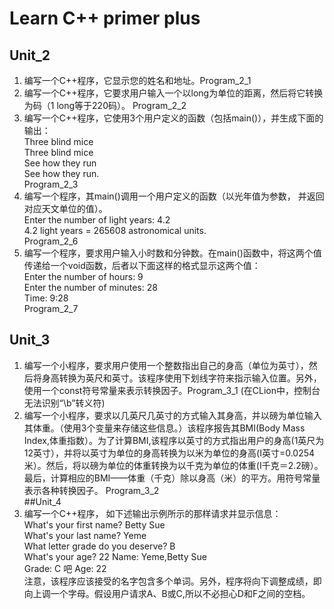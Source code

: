 # Learn C++ primer plus
## Unit_2
1) 编写一个C++程序，它显示您的姓名和地址。Program_2_1  
2) 编写一个C++程序，它要求用户输入一个以long为单位的距离，然后将它转换为码（1 long等于220码）。 Program_2_2
3) 编写一个C++程序，它使用3个用户定义的函数（包括main()），并生成下面的输出：  
Three blind mice  
Three blind mice  
See how they run  
See how they run.  
Program_2_3  
4) 编写一个程序，其main()调用一个用户定义的函数（以光年值为参数， 并返回对应天文单位的值）。  
Enter the number of light years: 4.2  
4.2 light years = 265608 astronomical units.  
Program_2_6
5) 编写一个程序，要求用户输入小时数和分钟数。在main()函数中，将这两个值传递给一个void函数，后者以下面这样的格式显示这两个值：  
Enter the number of hours: 9  
Enter the number of minutes: 28  
Time: 9:28  
Program_2_7  
## Unit_3
1) 编写一个小程序，要求用户使用一个整数指出自己的身高（单位为英寸），然后将身高转换为英尺和英寸。该程序使用下划线字符来指示输入位置。另外，使用一个const符号常量来表示转换因子。Program_3_1 (在CLion中，控制台无法识别“\b”转义符)  
2) 编写一个小程序，要求以几英尺几英寸的方式输入其身高，并以磅为单位输入其体重。（使用3个变量来存储这些信息。）该程序报告其BMI(Body Mass Index,体重指数）。为了计算BMI,该程序以英寸的方式指出用户的身高(1英尺为12英寸），并将以英寸为单位的身高转换为以米为单位的身高(I英寸=0.0254米）。然后，将以磅为单位的体重转换为以千克为单位的体重(I千克＝2.2磅）。最后，计算相应的BMI——体重（千克）除以身高（米）的平方。用符号常量表示各种转换因子。 Program_3_2  
##Unit_4
1) 编写一个C++程序， 如下述输出示例所示的那样请求并显示信息：  
What's your first name? Betty Sue  
What's your last name? Yeme  
What letter grade do you deserve? B  
What's your age? 22
Name: Yeme,Betty Sue  
Grade: C  吧 
Age: 22  
注意，该程序应该接受的名字包含多个单词。另外，程序将向下调整成绩，即向上调一个字母。假设用户请求A、B或C,所以不必担心D和F之间的空档。
